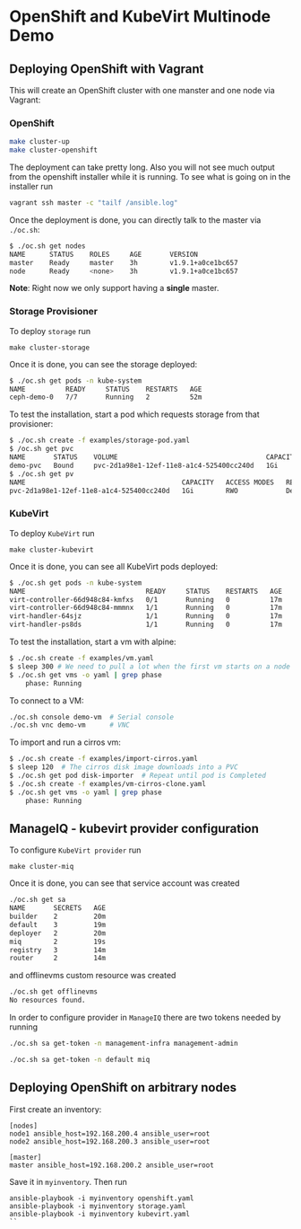 # OpenShift and KubeVirt Multinode Demo

## Deploying OpenShift with Vagrant

This will create an OpenShift cluster with one manster and one node via
Vagrant:

### OpenShift

```bash
make cluster-up
make cluster-openshift
```

The deployment can take pretty long. Also you will not see much output from the
openshift installer while it is running. To see what is going on in the installer run

```bash
vagrant ssh master -c "tailf /ansible.log"
```

Once the deployment is done, you can directly talk to the master via `./oc.sh`:

```bash
$ ./oc.sh get nodes
NAME      STATUS    ROLES     AGE       VERSION
master    Ready     master    3h        v1.9.1+a0ce1bc657
node      Ready     <none>    3h        v1.9.1+a0ce1bc657
```

**Note**: Right now we only support having a **single** master.

### Storage Provisioner

To deploy `storage` run

```
make cluster-storage
```

Once it is done, you can see the storage deployed:

```bash
$ ./oc.sh get pods -n kube-system
NAME          READY     STATUS    RESTARTS   AGE
ceph-demo-0   7/7       Running   2          52m
```

To test the installation, start a pod which requests storage from that
provisioner:

```bash
$ ./oc.sh create -f examples/storage-pod.yaml
$ /oc.sh get pvc
NAME       STATUS    VOLUME                                     CAPACITY   ACCESS MODES   STORAGECLASS        AGE
demo-pvc   Bound     pvc-2d1a98e1-12ef-11e8-a1c4-525400cc240d   1Gi        RWO            standalone-cinder   24m
$ ./oc.sh get pv
NAME                                       CAPACITY   ACCESS MODES   RECLAIM POLICY   STATUS    CLAIM              STORAGECLASS        REASON    AGE
pvc-2d1a98e1-12ef-11e8-a1c4-525400cc240d   1Gi        RWO            Delete           Bound     default/demo-pvc   standalone-cinder             24m
```

### KubeVirt

To deploy `KubeVirt` run

```
make cluster-kubevirt
```

Once it is done, you can see all KubeVirt pods deployed:

```bash
$ ./oc.sh get pods -n kube-system
NAME                              READY     STATUS    RESTARTS   AGE
virt-controller-66d948c84-kmfxs   0/1       Running   0          17m
virt-controller-66d948c84-mmmnx   1/1       Running   0          17m
virt-handler-64sjz                1/1       Running   0          17m
virt-handler-ps8ds                1/1       Running   0          17m
```

To test the installation, start a vm with alpine:

```bash
$ ./oc.sh create -f examples/vm.yaml
$ sleep 300 # We need to pull a lot when the first vm starts on a node
$ ./oc.sh get vms -o yaml | grep phase
    phase: Running
```

To connect to a VM:

```bash
./oc.sh console demo-vm  # Serial console
./oc.sh vnc demo-vm      # VNC
```

To import and run a cirros vm:

```bash
$ ./oc.sh create -f examples/import-cirros.yaml
$ sleep 120  # The cirros disk image downloads into a PVC
$ ./oc.sh get pod disk-importer  # Repeat until pod is Completed
$ ./oc.sh create -f examples/vm-cirros-clone.yaml
$ ./oc.sh get vms -o yaml | grep phase
    phase: Running
```

## ManageIQ - kubevirt provider configuration

To configure `KubeVirt provider` run

```
make cluster-miq
```

Once it is done, you can see that service account was created

```bash
./oc.sh get sa
NAME       SECRETS   AGE
builder    2         20m
default    3         19m
deployer   2         20m
miq        2         19s
registry   3         14m
router     2         14m
```

and offlinevms custom resource was created

```bash
./oc.sh get offlinevms
No resources found.
```

In order to configure provider in `ManageIQ` there are two tokens needed by running

```bash
./oc.sh sa get-token -n management-infra management-admin

./oc.sh sa get-token -n default miq
```


## Deploying OpenShift on arbitrary nodes

First create an inventory:

```
[nodes]
node1 ansible_host=192.168.200.4 ansible_user=root
node2 ansible_host=192.168.200.3 ansible_user=root

[master]
master ansible_host=192.168.200.2 ansible_user=root
```

Save it in `myinventory`. Then run

```bask
ansible-playbook -i myinventory openshift.yaml
ansible-playbook -i myinventory storage.yaml
ansible-playbook -i myinventory kubevirt.yaml
``

